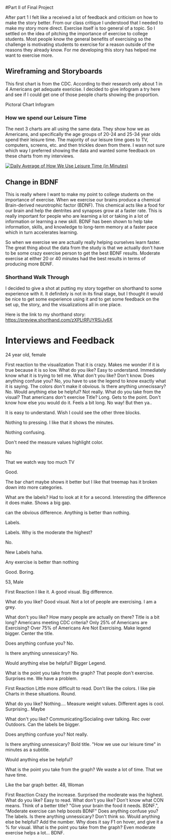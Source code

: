 #Part II of Final Project

After part 1 I felt like a received a lot of feedback and criticism on how to make the story better. 
From our class critique I understood that I needed to make my story more direct. Exercise itself is too general
of a topic. So I settled on the idea of pitching the importance of exercise to college students. Most people know
the general benefits of exercising so the challenge is motivating students to exercise for a reason outside
of the reasons they already know. For me developing this story has helped me want to exercise more. 

## Wireframing and Storyboards
This first chart is from the CDC. According to their research only about 1 in 4 Americans get adequate exericise.
I decided to give infogram a try here and see if I could get one of those people charts showing the proportion. 

<script>!function(e,i,n,s){var t="InfogramEmbeds",d=e.getElementsByTagName("script")[0];if(window[t]&&window[t].initialized)window[t].process&&window[t].process();else if(!e.getElementById(n)){var o=e.createElement("script");o.async=1,o.id=n,o.src="https://e.infogram.com/js/dist/embed-loader-min.js",d.parentNode.insertBefore(o,d)}}(document,0,"infogram-async");</script>
Pictoral Chart
Infogram

### How we spend our Leisure Time
The next 3 charts are all using the same data. They show how we as Americans, and specifically the age groups
of 20-24 and 25-34 year olds spend their leisure time. The majority of our leisure time goes to TV, computers,
screens, etc. and then trickles down from there. I wasn not sure which way I preferred showing the data and 
wanted some feedback on these charts from my interviews. 

<div class='tableauPlaceholder' id='viz1645471395204' style='position: relative'>
  <object class='tableauViz'  style='display:none;'><param name='host_url' value='https%3A%2F%2Fpublic.tableau.com%2F' /> 
  <param name='embed_code_version' value='3' /> 
  <param name='site_root' value='' />
  <param name='name' value='Tab_TimeSpending&#47;HowWeSpendOurLeisureTime2020' />
  <param name='tabs' value='no' />
  <param name='toolbar' value='yes' />
  <param name='animate_transition' value='yes' /><param name='display_static_image' value='yes' />
  <param name='display_spinner' value='yes' />
  <param name='display_overlay' value='yes' />
  <param name='display_count' value='yes' />
  <param name='language' value='en-US' />
  <param name='filter' value='publish=yes' />
  </object>
</div> 
<script type='text/javascript'>
  var divElement = document.getElementById('viz1645471395204');
  var vizElement = divElement.getElementsByTagName('object')[0];
  vizElement.style.width='100%';vizElement.style.height=(divElement.offsetWidth*0.75)+'px';
  var scriptElement = document.createElement('script');
  scriptElement.src = 'https://public.tableau.com/javascripts/api/viz_v1.js';
  vizElement.parentNode.insertBefore(scriptElement, vizElement);
</script>

<div class='tableauPlaceholder' id='viz1645472304321' style='position: relative'>
  <object class='tableauViz'  style='display:none;'>
    <param name='host_url' value='https%3A%2F%2Fpublic.tableau.com%2F' />
    <param name='embed_code_version' value='3' />
    <param name='site_root' value='' />
    <param name='name' value='Tab_TimeSpending2&#47;HowWeSpendOurLeisureTime2020' />
    <param name='tabs' value='no' />
    <param name='toolbar' value='yes' />
    <param name='animate_transition' value='yes' />
    <param name='display_static_image' value='yes' />
    <param name='display_spinner' value='yes' />
    <param name='display_overlay' value='yes' />
    <param name='display_count' value='yes' />
    <param name='language' value='en-US' />
    <param name='filter' value='publish=yes' />
  </object></div>   
  <script type='text/javascript'>   
  var divElement = document.getElementById('viz1645472304321');
  var vizElement = divElement.getElementsByTagName('object')[0];
  vizElement.style.width='100%';vizElement.style.height=(divElement.offsetWidth*0.75)+'px';
  var scriptElement = document.createElement('script');
  scriptElement.src = 'https://public.tableau.com/javascripts/api/viz_v1.js';
  vizElement.parentNode.insertBefore(scriptElement, vizElement);
</script>

<div class='tableauPlaceholder' id='viz1645479383910' style='position: relative'>
  <noscript>
  <a href='#'>
  <img alt='Daily Average of How We Use Leisure Time (in Minutes) ' src='64&#47;64FNCCGMS&#47;1_rss.png' style='border: none' />
  </a>
  </noscript><object class='tableauViz'  style='display:none;'>
  <param name='host_url' value='https%3A%2F%2Fpublic.tableau.com%2F' />
  <param name='embed_code_version' value='3' /> 
  <param name='path' value='shared&#47;64FNCCGMS' /> 
  <param name='toolbar' value='yes' />
  <param name='static_image' value='64&#47;64FNCCGMS&#47;1.png' />
  <param name='animate_transition' value='yes' />
  <param name='display_static_image' value='yes' />
  <param name='display_spinner' value='yes' />
  <param name='display_overlay' value='yes' />
  <param name='display_count' value='yes' />
  <param name='language' value='en-US' />
  <param name='filter' value='publish=yes' />
  </object>
</div>
<script type='text/javascript'>                    
  var divElement = document.getElementById('viz1645479383910');   
  var vizElement = divElement.getElementsByTagName('object')[0];       
  vizElement.style.width='100%';vizElement.style.height=(divElement.offsetWidth*0.75)+'px'; 
  var scriptElement = document.createElement('script');                 
  scriptElement.src = 'https://public.tableau.com/javascripts/api/viz_v1.js';           
  vizElement.parentNode.insertBefore(scriptElement, vizElement);      
</script>

## Change in BDNF
This is really where I want to make my point to college students on the importance of exercise. 
When we exercise our brains produce a chemical Brain-derived neurotrophic factor (BDNF). This
chemical acts like a food for our brain and help the dentrites and synapses grow at a faster rate.
This is really important for people who are learning a lot or taking in a lot of information or 
learning a new skill. BDNF has been shown to help take information, skills, and knowledge to long-term
memory at a faster pace which in turn accelerates learning. 

So when we exercise we are actually really helping ourselves learn faster. The great thing about the
data from the study is that we actually don't have to be some crazy exercise person to get the best
BDNF results. Moderate exercise at either 20 or 40 minutes had the best results in terms of producing 
more BDNF. 

<div class='tableauPlaceholder' id='viz1645479576381' style='position: relative'>
  <object class='tableauViz'  style='display:none;'>
    <param name='host_url' value='https%3A%2F%2Fpublic.tableau.com%2F' />
    <param name='embed_code_version' value='3' />
    <param name='site_root' value='' />
    <param name='name' value='BDNF_chart&#47;PercentChangeinBDNFbyExerciseType' />
    <param name='tabs' value='no' />
    <param name='toolbar' value='yes' />
    <param name='animate_transition' value='yes' />
    <param name='display_static_image' value='yes' />
    <param name='display_spinner' value='yes' />
    <param name='display_overlay' value='yes' />
    <param name='display_count' value='yes' />
    <param name='language' value='en-US' />
    <param name='filter' value='publish=yes' />
  </object>
</div>         
<script type='text/javascript'> 
  var divElement = document.getElementById('viz1645479576381');
  var vizElement = divElement.getElementsByTagName('object')[0]; 
  vizElement.style.width='100%';vizElement.style.height=(divElement.offsetWidth*0.75)+'px'; 
  var scriptElement = document.createElement('script');  
  scriptElement.src = 'https://public.tableau.com/javascripts/api/viz_v1.js';   
  vizElement.parentNode.insertBefore(scriptElement, vizElement);     
</script>

### Shorthand Walk Through
I decided to give a shot at putting my story together on shorthand to some experience with it.
It definitely is not in its final stage, but I thought it would be nice to get some experience
using it and to get some feedback on the set up, the story, and the visualizations all in one
place. 

Here is the link to my shorthand story: https://preview.shorthand.com/zXPLtRPJYRSiJv6X

# Interviews and Feedback
24 year old, female

First reaction to the visualization
That it is crazy. Makes me wonder if it is true because it is so low.
What do you like?
Easy to understand. Immediately know what it is trying to tell me.
What don't you like?
Don't know.
Does anything confuse you?
No, you have to use the legend to know exactly what it is saying. The colors don't make it obvious.
Is there anything unnecissary?
No.
Would anything else be helpful?
Not really.
What do you take from the visual?
That americans don't exercise
Title?
Long. Gets to the point. Don't know how else you would do it. Feels a bit long.
No way! But then ya..

It is easy to understand. Wish I could see the other three blocks.

Nothing to pressing. I like that it shows the minutes.

Nothing confusing.

Don't need the measure values highlight color.

No

That we watch way too much TV

Good.

The bar chart maybe shows it better but I like that treemap has it broken down into more categories.

What are the labels? Had to look at it for a second. Interesting the difference it does make. Shows a big gap.

can the obvious difference. Anything is better than nothing.

Labels.

Labels. Why is the moderate the highest?

No.

New Labels haha.

Any exercise is better than nothing

Good. Boring.

53, Male

First Reaction I like it. A good visual. Big difference.

What do you like? Good visual. Not a lot of people are exercising. I am a grey.

What don't you like? How many people are actually on there? Title is a bit long? Americans meeting CDC criteria? Only 25% of Americans are Exercising? Over 75% of Americans Are Not Exercising. Make legend bigger. Center the title.

Does anything confuse you? No.

Is there anything unnessicary? No.

Would anything else be helpful? Bigger Legend.

What is the point you take from the graph? That people don't exercise. Surprises me. We have a problem.

First Reaction Little more difficult to read. Don't like the colors. I like pie Charts in these situations. Round.

What do you like? Nothing.... Measure weight values. Different ages is cool. Surprising.. Maybe

What don't you like? Communicating/Socialing over talking. Rec over Outdoors. Can the labels be bigger.

Does anything confuse you? Not really.

Is there anything unnessicary? Bold title. "How we use our leisure time" in minutes as a subtitle.

Would anything else be helpful?

What is the point you take from the graph? We waste a lot of time. That we have time.

Like the bar graph better. 48, Woman

First Reaction Crazy the increase. Surprised the moderate was the highest.
What do you like? Easy to read.
What don't you like? Don't know what CON means. Think of a better title? "Give your brain the food it needs. BDNF.", "Moderate exercise can help boosts BDNF"
Does anything confuse you? The labels.
Is there anything unnessicary? Don't think so.
Would anything else be helpful? Add the number. Why does it say F1 on hover, and give it a % for visual.
What is the point you take from the graph? Even moderate exercise helps a lot... BDNF.
